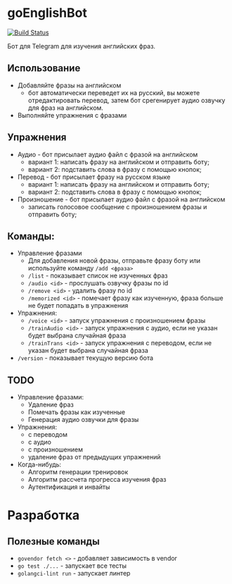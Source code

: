 # goEnglishBot
[![Build Status](https://travis-ci.org/Jaitl/goEnglishBot.svg?branch=master)](https://travis-ci.org/Jaitl/goEnglishBot)

Бот для Telegram для изучения английских фраз.

## Использование
* Добавляйте фразы на английском
    * бот автоматически переведет их на русский, вы можете отредактировать перевод, затем бот срегенирует аудио озвучку для фраз на английском.
* Выполняйте упражнения с фразами

## Упражнения
* Аудио - бот присылает аудио файл с фразой на английском
  * вариант 1: написать фразу на английском и отправить боту;
  * вариант 2: подставить слова в фразу с помощью кнопок;
* Перевод - бот присылает фразу на русском языке
  * вариант 1: написать фразу на английском и отправить боту;
  * вариант 2: подставить слова в фразу с помощью кнопок;
* Произношение - бот присылает аудио файл с фразой на английском
  * записать голосовое сообщение с произношением фразы и отправить боту;

## Команды:
* Управление фразами
    * Для добавления новой фразы, отправьте фразу боту или используйте команду `/add <фраза>`
    * `/list` - показывает список не изученных фраз
    * `/audio <id>` - прослушать озвучку фразы по id
    * `/remove <id>` - удалить фразу по id
    * `/memorized <id>` - помечает фразу как изученную, фраза больше не будет попадать в упражнения
* Упражнения:
    * `/voice <id>` - запуск упражнения с произношением фразы
    * `/trainAudio <id>` - запуск упражнения с аудио, если <id> не указан будет выбрана случайная фраза
    * `/trainTrans <id>` - запуск упражнения с переводом, если <id> не указан будет выбрана случайная фраза
* `/version` - показывает текущую версию бота

## TODO
* Управление фразами:
    * Удаление фраз
    * Помечать фразы как изученные
    * Генерация аудио озвучки для фразы
* Упражнения:
    * с переводом
    * с аудио
    * с произношением
    * удаление фраз от предыдущих упражнений
* Когда-нибудь:
    * Алгоритм генерации тренировок
    * Алгоритм рассчета прогресса изучения фраз
    * Аутентификация и инвайты

# Разработка
## Полезные команды
* `govendor fetch <>` - добавляет зависимость в vendor
* `go test ./...` - запускает все тесты
* `golangci-lint run` - запускает линтер